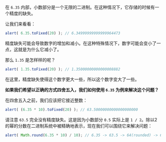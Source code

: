 在 `6.35` 内部，小数部分是一个无限的二进制。在这种情况下，它存储的时候有一个精度的缺失。

让我们来看看：

```js run
alert( 6.35.toFixed(20) ); // 6.34999999999999964473
```

精度缺失可能会导致数字的增加和减小。在这种特殊情况下，数字可能会变小了一点，这就是为什么它减小了。

那么 `1.35` 是怎样样的呢？

```js run
alert( 1.35.toFixed(20) ); // 1.35000000000000008882
```

在这里，精度缺失使得这个数字更大一些，所以这个数字变大了一些。

**如果我们希望以正确的方式四舍五入，我们如何使用 `6.35` 为例来解决这个问题？**

在四舍五入之前，我们应该把它接近整数：

```js run
alert( (6.35 * 10).toFixed(20) ); // 63.50000000000000000000
```

请注意 `63.5` 完全没有精度缺失。这是因为小数部分 `0.5` 实际上是 `1 / 2`。除以2的幂的分数在二进制系统中被精确地表示，现在我们可以围绕它来解决问题：


```js run
alert( Math.round(6.35 * 10) / 10); // 6.35 -> 63.5 -> 64(rounded) -> 6.4
```
